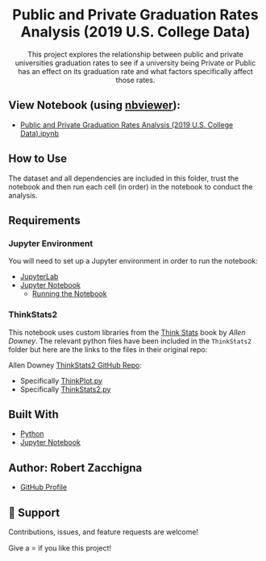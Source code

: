 <h1 align="center">Public and Private Graduation Rates Analysis (2019 U.S. College Data)</h1>

<p align="center">This project explores the relationship between public and private 
universities graduation rates to see if a university being Private or Public has an 
effect on its graduation rate and what factors specifically affect those rates.</p>


## View Notebook (using [nbviewer](https://nbviewer.jupyter.org/faq#what-is-nbviewer)):
* [Public and Private Graduation Rates Analysis (2019 U.S. College Data).ipynb](https://nbviewer.jupyter.org/github/Robert-Zacchigna/Portfolio/blob/main/Public%20and%20Private%20Graduation%20Rates%20Analysis%20%282019%20College%20Data%29/Public%20and%20Private%20Graduation%20Rates%20Analysis%20%282019%20U.S.%20College%20Data%29.ipynb)


## How to Use

The dataset and all dependencies are included in this folder, trust the notebook 
and then run each cell (in order) in the notebook to conduct the analysis.

## Requirements

### Jupyter Environment

You will need to set up a Jupyter environment in order to run the notebook:

* [JupyterLab](https://jupyterlab.readthedocs.io/en/stable/getting_started/installation.html#pip)
* [Jupyter Notebook](https://jupyter.readthedocs.io/en/latest/install/notebook-classic.html#alternative-for-experienced-python-users-installing-jupyter-with-pip)
    * [Running the Notebook](https://jupyter.readthedocs.io/en/latest/running.html#running)


### ThinkStats2

This notebook uses custom libraries from the [Think Stats](https://greenteapress.com/thinkstats/) book by *Allen Downey*.
The relevant python files have been included in the `ThinkStats2` folder but here are the links to the files in their 
original repo:

Allen Downey [ThinkStats2 GitHub Repo](https://github.com/AllenDowney/ThinkStats2):

* Specifically [ThinkPlot.py](https://github.com/AllenDowney/ThinkStats2/tree/master/thinkplot)
* Specifically [ThinkStats2.py](https://github.com/AllenDowney/ThinkStats2/tree/master/thinkstats2)


## Built With

- [Python](https://www.python.org/downloads/)
- [Jupyter Notebook](https://jupyter.org/)


## Author: **Robert Zacchigna**

- [GitHub Profile](https://github.com/Robert-Zacchigna "Robert Zacchigna")

## 🤝 Support

Contributions, issues, and feature requests are welcome!

Give a ⭐ if you like this project!
